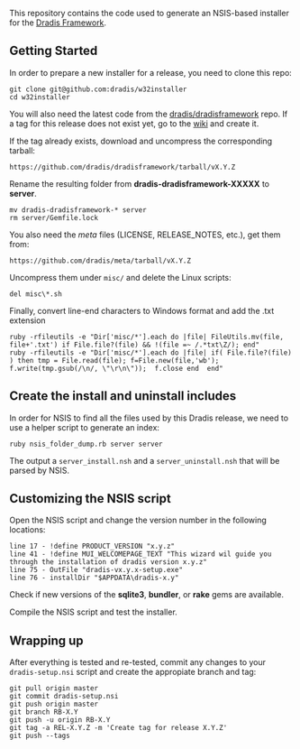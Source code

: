 This repository contains the code used to generate an NSIS-based installer for 
the [Dradis Framework](http://dradisframework.org).

Getting Started
---------------

In order to prepare a new installer for a release, you need to clone this repo:

    git clone git@github.com:dradis/w32installer
    cd w32installer

You will also need the latest code from the [dradis/dradisframework](http://github.com/dradis/dradisframework/)
repo. If a tag for this release does not exist yet, go to the 
[wiki](http://github.com/dradis/dradisframework/wiki) and create it.

If the tag already exists, download and uncompress the corresponding tarball:

    https://github.com/dradis/dradisframework/tarball/vX.Y.Z

Rename the resulting folder from **dradis-dradisframework-XXXXX** to **server**.

    mv dradis-dradisframework-* server
    rm server/Gemfile.lock

You also need the _meta_ files (LICENSE, RELEASE_NOTES, etc.), get them from:

    https://github.com/dradis/meta/tarball/vX.Y.Z

Uncompress them under `misc/` and delete the Linux scripts:

    del misc\*.sh

Finally, convert line-end characters to Windows format and add the .txt extension

    ruby -rfileutils -e "Dir['misc/*'].each do |file| FileUtils.mv(file, file+'.txt') if File.file?(file) && !(file =~ /.*txt\Z/); end"
    ruby -rfileutils -e "Dir['misc/*'].each do |file| if( File.file?(file) ) then tmp = File.read(file); f=File.new(file,'wb'); f.write(tmp.gsub(/\n/, \"\r\n\"));  f.close end  end"


Create the install and uninstall includes
-----------------------------------------

In order for NSIS to find all the files used by this Dradis release, we need
to use a helper script to generate an index:

    ruby nsis_folder_dump.rb server server

The output a `server_install.nsh` and a `server_uninstall.nsh` that will be
parsed by NSIS.


Customizing the NSIS script
---------------------------

Open the NSIS script and change the version number in the following locations:

    line 17 - !define PRODUCT_VERSION "x.y.z"
    line 41 - !define MUI_WELCOMEPAGE_TEXT "This wizard wil guide you through the installation of dradis version x.y.z"
    line 75 - OutFile "dradis-vx.y.x-setup.exe"
    line 76 - installDir "$APPDATA\dradis-x.y"

Check if new versions of the **sqlite3**, **bundler**, or **rake** gems are 
available.

Compile the NSIS script and test the installer.


Wrapping up
-----------

After everything is tested and re-tested, commit any changes to your 
`dradis-setup.nsi` script and create the appropiate branch and tag:

    git pull origin master
    git commit dradis-setup.nsi
    git push origin master
    git branch RB-X.Y
    git push -u origin RB-X.Y
    git tag -a REL-X.Y.Z -m 'Create tag for release X.Y.Z'
    git push --tags

